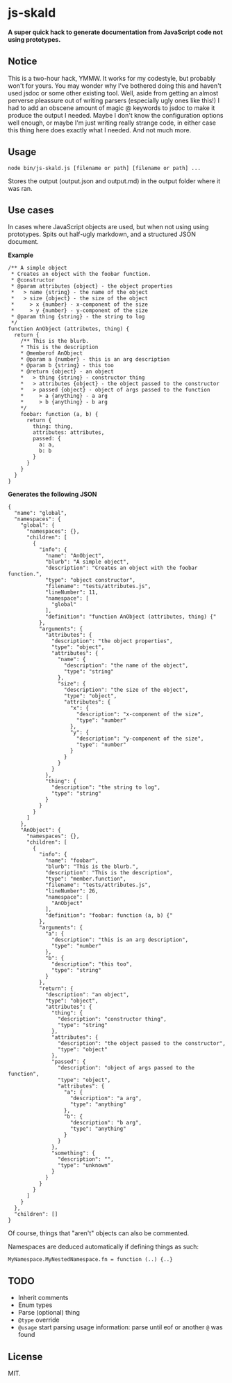 js-skald
====

**A super quick hack to generate documentation from JavaScript code not using prototypes.**

## Notice

This is a two-hour hack, YMMW. It works for my codestyle, but probably won't for yours. You may wonder why I've bothered doing this and haven't used jsdoc or some other existing tool. Well, aside from getting an almost perverse pleassure out of writing parsers (especially ugly ones like this!) I had to add an obscene amount of magic @ keywords to jsdoc to make it produce the output I needed. Maybe I don't know the configuration options well enough, or maybe I'm just writing really strange code, in either case this thing here does exactly what I needed. And not much more.

## Usage

`node bin/js-skald.js [filename or path] [filename or path] ...`

Stores the output (output.json and output.md) in the output folder where it was ran.

## Use cases

In cases where JavaScript objects are used, but when not using using prototypes. Spits out half-ugly markdown, and a structured JSON document.

**Example**
    
    /** A simple object
     * Creates an object with the foobar function.
     * @constructor
     * @param attributes {object} - the object properties 
     *   > name {string} - the name of the object
     *   > size {object} - the size of the object
     *     > x {number} - x-component of the size
     *     > y {number} - y-component of the size  
     * @param thing {string} - the string to log
     */
    function AnObject (attributes, thing) {
      return {
        /** This is the blurb.  
        * This is the description
        * @memberof AnObject
        * @param a {number} - this is an arg description
        * @param b {string} - this too
        * @return {object} - an object
        *   > thing {string} - constructor thing
        *   > attributes {object} - the object passed to the constructor
        *   > passed {object} - object of args passed to the function
        *     > a {anything} - a arg
        *     > b {anything} - b arg
        */
        foobar: function (a, b) {
          return {
            thing: thing,
            attributes: attributes,
            passed: {
              a: a,
              b: b
            }
          }
        }
      }
    }

**Generates the following JSON**
           
    {
      "name": "global",
      "namespaces": {
        "global": {
          "namespaces": {},
          "children": [
            {
              "info": {
                "name": "AnObject",
                "blurb": "A simple object",
                "description": "Creates an object with the foobar function.",
                "type": "object constructor",
                "filename": "tests/attributes.js",
                "lineNumber": 11,
                "namespace": [
                  "global"
                ],
                "definition": "function AnObject (attributes, thing) {"
              },
              "arguments": {
                "attributes": {
                  "description": "the object properties",
                  "type": "object",
                  "attributes": {
                    "name": {
                      "description": "the name of the object",
                      "type": "string"
                    },
                    "size": {
                      "description": "the size of the object",
                      "type": "object",
                      "attributes": {
                        "x": {
                          "description": "x-component of the size",
                          "type": "number"
                        },
                        "y": {
                          "description": "y-component of the size",
                          "type": "number"
                        }
                      }
                    }
                  }
                },
                "thing": {
                  "description": "the string to log",
                  "type": "string"
                }
              }
            }
          ]
        },
        "AnObject": {
          "namespaces": {},
          "children": [
            {
              "info": {
                "name": "foobar",
                "blurb": "This is the blurb.",
                "description": "This is the description",
                "type": "member.function",
                "filename": "tests/attributes.js",
                "lineNumber": 26,
                "namespace": [
                  "AnObject"
                ],
                "definition": "foobar: function (a, b) {"
              },
              "arguments": {
                "a": {
                  "description": "this is an arg description",
                  "type": "number"
                },
                "b": {
                  "description": "this too",
                  "type": "string"
                }
              },
              "return": {
                "description": "an object",
                "type": "object",
                "attributes": {
                  "thing": {
                    "description": "constructor thing",
                    "type": "string"
                  },
                  "attributes": {
                    "description": "the object passed to the constructor",
                    "type": "object"
                  },
                  "passed": {
                    "description": "object of args passed to the function",
                    "type": "object",
                    "attributes": {
                      "a": {
                        "description": "a arg",
                        "type": "anything"
                      },
                      "b": {
                        "description": "b arg",
                        "type": "anything"
                      }
                    }
                  },
                  "something": {
                    "description": "",
                    "type": "unknown"
                  }
                }
              }
            }
          ]
        }
      },
      "children": []
    }

Of course, things that "aren't" objects can also be commented.

Namespaces are deduced automatically if defining things as such:
  
    MyNamespace.MyNestedNamespace.fn = function (..) {..}

## TODO

  * Inherit comments
  * Enum types
  * Parse (optional) thing
  * `@type` override
  * `@usage` start parsing usage information: parse until eof or another `@` was found

## License

MIT.

